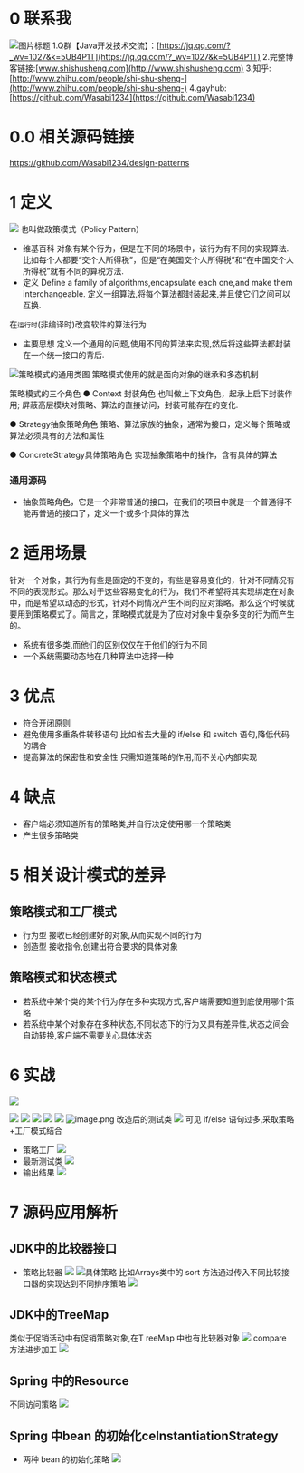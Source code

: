 # 0 联系我
![](http://upload-images.jianshu.io/upload_images/4685968-10e219418608a3d4?imageMogr2/auto-orient/strip%7CimageView2/2/w/1240 "图片标题") 
1.Q群【Java开发技术交流】：[https://jq.qq.com/?_wv=1027&k=5UB4P1T](https://jq.qq.com/?_wv=1027&k=5UB4P1T)
2.完整博客链接:[www.shishusheng.com](http://www.shishusheng.com)
3.知乎:[http://www.zhihu.com/people/shi-shu-sheng-](http://www.zhihu.com/people/shi-shu-sheng-)
4.gayhub:[https://github.com/Wasabi1234](https://github.com/Wasabi1234)

# 0.0 相关源码链接
https://github.com/Wasabi1234/design-patterns

# 1 定义
![](https://upload-images.jianshu.io/upload_images/4685968-f3e6ce1684ece913.png?imageMogr2/auto-orient/strip%7CimageView2/2/w/1240)
也叫做政策模式（Policy Pattern）
- 维基百科
对象有某个行为，但是在不同的场景中，该行为有不同的实现算法.
比如每个人都要“交个人所得税”，但是“在美国交个人所得税”和“在中国交个人所得税”就有不同的算税方法.
- 定义
Define a family of algorithms,encapsulate each one,and make them interchangeable.
定义一组算法,将每个算法都封装起来,并且使它们之间可以互换.


在`运行时`(非编译时)改变软件的算法行为
- 主要思想
定义一个通用的问题,使用不同的算法来实现,然后将这些算法都封装在一个统一接口的背后.

![策略模式的通用类图](https://upload-images.jianshu.io/upload_images/4685968-ad1caf184324decf.png?imageMogr2/auto-orient/strip%7CimageView2/2/w/1240)
策略模式使用的就是面向对象的继承和多态机制

策略模式的三个角色
● Context 封装角色
也叫做上下文角色，起承上启下封装作用;
屏蔽高层模块对策略、算法的直接访问，封装可能存在的变化.

● Strategy抽象策略角色
策略、算法家族的抽象，通常为接口，定义每个策略或算法必须具有的方法和属性

● ConcreteStrategy具体策略角色
实现抽象策略中的操作，含有具体的算法

### 通用源码
- 抽象策略角色，它是一个非常普通的接口，在我们的项目中就是一个普通得不能再普通的接口了，定义一个或多个具体的算法


# 2 适用场景
针对一个对象，其行为有些是固定的不变的，有些是容易变化的，针对不同情况有不同的表现形式。那么对于这些容易变化的行为，我们不希望将其实现绑定在对象中，而是希望以动态的形式，针对不同情况产生不同的应对策略。那么这个时候就要用到策略模式了。简言之，策略模式就是为了应对对象中复杂多变的行为而产生的。

- 系统有很多类,而他们的区别仅仅在于他们的行为不同
- 一个系统需要动态地在几种算法中选择一种

# 3 优点
- 符合开闭原则
- 避免使用多重条件转移语句
比如省去大量的 if/else 和 switch 语句,降低代码的耦合
- 提高算法的保密性和安全性
只需知道策略的作用,而不关心内部实现

# 4 缺点
- 客户端必须知道所有的策略类,并自行决定使用哪一个策略类
- 产生很多策略类

# 5 相关设计模式的差异
## 策略模式和工厂模式
- 行为型
接收已经创建好的对象,从而实现不同的行为
- 创造型
接收指令,创建出符合要求的具体对象

## 策略模式和状态模式
- 若系统中某个类的某个行为存在多种实现方式,客户端需要知道到底使用哪个策略
- 若系统中某个对象存在多种状态,不同状态下的行为又具有差异性,状态之间会自动转换,客户端不需要关心具体状态

# 6 实战
![](https://upload-images.jianshu.io/upload_images/4685968-0ebc08f41e07cdca.png?imageMogr2/auto-orient/strip%7CimageView2/2/w/1240)

![](https://upload-images.jianshu.io/upload_images/4685968-98e2b70fe0d9a3f0.png?imageMogr2/auto-orient/strip%7CimageView2/2/w/1240)
![](https://upload-images.jianshu.io/upload_images/4685968-ecbce7b0043a7490.png?imageMogr2/auto-orient/strip%7CimageView2/2/w/1240)
![](https://upload-images.jianshu.io/upload_images/4685968-5dab16664b2d6639.png?imageMogr2/auto-orient/strip%7CimageView2/2/w/1240)
![](https://upload-images.jianshu.io/upload_images/4685968-57e3f0490d67cfb0.png?imageMogr2/auto-orient/strip%7CimageView2/2/w/1240)
![](https://upload-images.jianshu.io/upload_images/4685968-8a75a258378f8a69.png?imageMogr2/auto-orient/strip%7CimageView2/2/w/1240)
![image.png](https://upload-images.jianshu.io/upload_images/4685968-844075f01a9e349b.png?imageMogr2/auto-orient/strip%7CimageView2/2/w/1240)
改造后的测试类
![](https://upload-images.jianshu.io/upload_images/4685968-4991d2eaad9357c1.png?imageMogr2/auto-orient/strip%7CimageView2/2/w/1240)
可见 if/else 语句过多,采取策略+工厂模式结合
- 策略工厂
![](https://upload-images.jianshu.io/upload_images/4685968-230088ca260db256.png?imageMogr2/auto-orient/strip%7CimageView2/2/w/1240)
- 最新测试类
![](https://upload-images.jianshu.io/upload_images/4685968-acf80da4fa5ea954.png?imageMogr2/auto-orient/strip%7CimageView2/2/w/1240)
- 输出结果
![](https://upload-images.jianshu.io/upload_images/4685968-7d26033a1b39bd6a.png?imageMogr2/auto-orient/strip%7CimageView2/2/w/1240)

# 7 源码应用解析
## JDK中的比较器接口
- 策略比较器
![](https://upload-images.jianshu.io/upload_images/4685968-307666896c3d1800.png?imageMogr2/auto-orient/strip%7CimageView2/2/w/1240)
![具体策略](https://upload-images.jianshu.io/upload_images/4685968-d928dd16bea44a60.png?imageMogr2/auto-orient/strip%7CimageView2/2/w/1240)
比如Arrays类中的 sort 方法通过传入不同比较接口器的实现达到不同排序策略
![](https://upload-images.jianshu.io/upload_images/4685968-f92073712e30ce66.png?imageMogr2/auto-orient/strip%7CimageView2/2/w/1240)
## JDK中的TreeMap
类似于促销活动中有促销策略对象,在T reeMap 中也有比较器对象
![](https://upload-images.jianshu.io/upload_images/4685968-424f787da17d4876.png?imageMogr2/auto-orient/strip%7CimageView2/2/w/1240)
compare 方法进步加工
![](https://upload-images.jianshu.io/upload_images/4685968-32e02456542c1e48.png?imageMogr2/auto-orient/strip%7CimageView2/2/w/1240)
## Spring 中的Resource
不同访问策略
![](https://upload-images.jianshu.io/upload_images/4685968-66d6191177faaf2a.png?imageMogr2/auto-orient/strip%7CimageView2/2/w/1240)
## Spring 中bean 的初始化ceInstantiationStrategy
- 两种 bean 的初始化策略
![](https://upload-images.jianshu.io/upload_images/4685968-8fa5e44e491aafdc.png?imageMogr2/auto-orient/strip%7CimageView2/2/w/1240)
